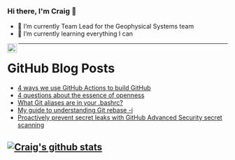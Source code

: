 ### Hi there, I'm Craig 👋

<!--
**CraigTeelFugro/CraigTeelFugro** is a ✨ _special_ ✨ repository because its `README.md` (this file) appears on your GitHub profile.

Here are some ideas to get you started:
-->

- 🔭 I’m currently Team Lead for the Geophysical Systems team
- 🌱 I’m currently learning everything I can

[<img align="left" alt="Craig Teel | LinkedIn" width="22px" src="https://cdn.jsdelivr.net/npm/simple-icons@v3/icons/linkedin.svg" />][linkedin]

---

# GitHub Blog Posts

<!-- BLOG-POST-LIST:START -->
- [4 ways we use GitHub Actions to build GitHub](https://github.blog/2022-04-05-4-ways-we-use-github-actions-to-build-github/)
- [4 questions about the essence of openness](https://opensource.com/open-organization/22/4/essence-of-openness-norberg-review)
- [What Git aliases are in your .bashrc?](https://opensource.com/article/22/4/git-aliases-bashrc)
- [My guide to understanding Git rebase -i](https://opensource.com/article/22/4/manage-git-commits-rebase-i-command)
- [Proactively prevent secret leaks with GitHub Advanced Security secret scanning](https://github.blog/2022-04-04-push-protection-github-advanced-security/)
<!-- BLOG-POST-LIST:END -->

## [![Craig's github stats](https://github-readme-stats.vercel.app/api?username=craigteelfugro)](https://github.com/anuraghazra/github-readme-stats)


[linkedin]: https://linkedin.com/in/craig-teel-b8786771
